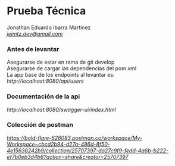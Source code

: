 # Prueba Técnica 
Jonathan Eduardo Ibarra Martinez\
*jeimtz.dev@gmail.com*

### Antes de levantar
Asegurarse de estar en rama de git develop\
Asegurarse de cargar las dependencias del pom.xml\
La app base de los endpoints al levantar es:\
*http://localhost:8080/api/users*

### Documentación de la api
*http://localhost:8080/swagger-ui/index.html*

### Colección de postman
*https://bold-flare-626083.postman.co/workspace/My-Workspace~cbcd2b94-d27a-486d-8f50-4e15636242b9/collection/25707397-da27c9f9-fedd-4a6b-b222-ef7b0eb3d4b6?action=share&creator=25707397*
